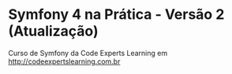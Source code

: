# Symfony 4 na Prática - Versão 2 (Atualização)

Curso de Symfony da Code Experts Learning em http://codeexpertslearning.com.br
